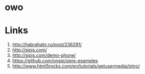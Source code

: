 owo
===


Links
=====
1. http://habrahabr.ru/post/236291/
2. http://sipjs.com/
3. http://sipjs.com/demo-phone/
4. https://github.com/onsip/sipjs-examples
5. http://www.html5rocks.com/en/tutorials/getusermedia/intro/